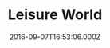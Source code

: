 ---
date: 2016-09-07T16:53:06.000Z
title: Leisure World
latitude: 51.89660222790208
longitude: 0.9050653999134362
url: http://www.colchesterleisureworld.co.uk
category: checkin
---